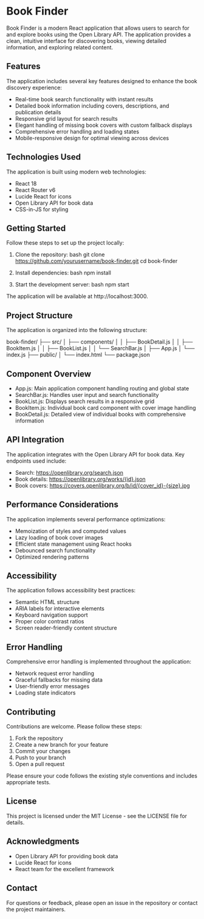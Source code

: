 # Book Finder

Book Finder is a modern React application that allows users to search for and explore books using the Open Library API. The application provides a clean, intuitive interface for discovering books, viewing detailed information, and exploring related content.

## Features

The application includes several key features designed to enhance the book discovery experience:

- Real-time book search functionality with instant results
- Detailed book information including covers, descriptions, and publication details
- Responsive grid layout for search results
- Elegant handling of missing book covers with custom fallback displays
- Comprehensive error handling and loading states
- Mobile-responsive design for optimal viewing across devices

## Technologies Used

The application is built using modern web technologies:

- React 18
- React Router v6
- Lucide React for icons
- Open Library API for book data
- CSS-in-JS for styling

## Getting Started

Follow these steps to set up the project locally:

1. Clone the repository:
bash
git clone https://github.com/yourusername/book-finder.git
cd book-finder


2. Install dependencies:
bash
npm install


3. Start the development server:
bash
npm start


The application will be available at http://localhost:3000.

## Project Structure

The application is organized into the following structure:


book-finder/
├── src/
│   ├── components/
│   │   ├── BookDetail.js
│   │   ├── BookItem.js
│   │   ├── BookList.js
│   │   └── SearchBar.js
│   ├── App.js
│   └── index.js
├── public/
│   └── index.html
└── package.json


## Component Overview

- App.js: Main application component handling routing and global state
- SearchBar.js: Handles user input and search functionality
- BookList.js: Displays search results in a responsive grid
- BookItem.js: Individual book card component with cover image handling
- BookDetail.js: Detailed view of individual books with comprehensive information

## API Integration

The application integrates with the Open Library API for book data. Key endpoints used include:

- Search: https://openlibrary.org/search.json
- Book details: https://openlibrary.org/works/{id}.json
- Book covers: https://covers.openlibrary.org/b/id/{cover_id}-{size}.jpg

## Performance Considerations

The application implements several performance optimizations:

- Memoization of styles and computed values
- Lazy loading of book cover images
- Efficient state management using React hooks
- Debounced search functionality
- Optimized rendering patterns

## Accessibility

The application follows accessibility best practices:

- Semantic HTML structure
- ARIA labels for interactive elements
- Keyboard navigation support
- Proper color contrast ratios
- Screen reader-friendly content structure

## Error Handling

Comprehensive error handling is implemented throughout the application:

- Network request error handling
- Graceful fallbacks for missing data
- User-friendly error messages
- Loading state indicators

## Contributing

Contributions are welcome. Please follow these steps:

1. Fork the repository
2. Create a new branch for your feature
3. Commit your changes
4. Push to your branch
5. Open a pull request

Please ensure your code follows the existing style conventions and includes appropriate tests.

## License

This project is licensed under the MIT License - see the LICENSE file for details.

## Acknowledgments

- Open Library API for providing book data
- Lucide React for icons
- React team for the excellent framework

## Contact

For questions or feedback, please open an issue in the repository or contact the project maintainers.
